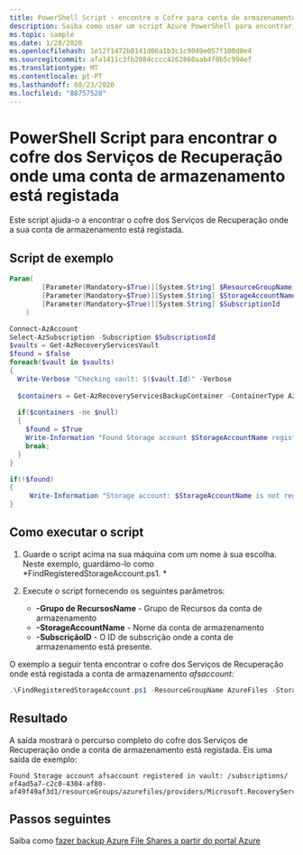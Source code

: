 ```yaml
---
title: PowerShell Script - encontre o Cofre para conta de armazenamento
description: Saiba como usar um script Azure PowerShell para encontrar o cofre dos Serviços de Recuperação onde a sua conta de armazenamento está registada.
ms.topic: sample
ms.date: 1/28/2020
ms.openlocfilehash: 1e12f1472b8141d06a1b3c1c9049e057f100d0e4
ms.sourcegitcommit: afa1411c3fb2084cccc4262860aab4f0b5c994ef
ms.translationtype: MT
ms.contentlocale: pt-PT
ms.lasthandoff: 08/23/2020
ms.locfileid: "88757528"
---
```

# <a name="powershell-script-to-find-the-recovery-services-vault-where-a-storage-account-is-registered"></a>PowerShell Script para encontrar o cofre dos Serviços de Recuperação onde uma conta de armazenamento está registada

Este script ajuda-o a encontrar o cofre dos Serviços de Recuperação onde a sua conta de armazenamento está registada.

## <a name="sample-script"></a>Script de exemplo

```powershell
Param(
        [Parameter(Mandatory=$True)][System.String] $ResourceGroupName,
        [Parameter(Mandatory=$True)][System.String] $StorageAccountName,
        [Parameter(Mandatory=$True)][System.String] $SubscriptionId
    )

Connect-AzAccount
Select-AzSubscription -Subscription $SubscriptionId
$vaults = Get-AzRecoveryServicesVault
$found = $false
foreach($vault in $vaults)
{
  Write-Verbose "Checking vault: $($vault.Id)" -Verbose
  
  $containers = Get-AzRecoveryServicesBackupContainer -ContainerType AzureStorage -FriendlyName $StorageAccountName -ResourceGroupName $ResourceGroupName -VaultId $vault.Id -Status Registered
  
  if($containers -ne $null)
  {
    $found = $True
    Write-Information "Found Storage account $StorageAccountName registered in vault: $($vault.Id)" -InformationAction Continue
    break;
  }
}

if(!$found)
{
     Write-Information "Storage account: $StorageAccountName is not registered in any vault of this subscription" -InformationAction Continue
}
```

## <a name="how-to-execute-the-script"></a>Como executar o script

1. Guarde o script acima na sua máquina com um nome à sua escolha. Neste exemplo, guardámo-lo como *FindRegisteredStorageAccount.ps1. *
2. Execute o script fornecendo os seguintes parâmetros:

    * **-Grupo de RecursosName** - Grupo de Recursos da conta de armazenamento
    * **-StorageAccountName** - Nome da conta de armazenamento
    * **-SubscriçãoID** - O ID de subscrição onde a conta de armazenamento está presente.

O exemplo a seguir tenta encontrar o cofre dos Serviços de Recuperação onde está registada a conta de armazenamento *afsaccount:*

```powershell
.\FindRegisteredStorageAccount.ps1 -ResourceGroupName AzureFiles -StorageAccountName afsaccount -SubscriptionId ef4ad5a7-c2c0-4304-af80-af49f49af3d1
```

## <a name="output"></a>Resultado

A saída mostrará o percurso completo do cofre dos Serviços de Recuperação onde a conta de armazenamento está registada. Eis uma saída de exemplo:

```output
Found Storage account afsaccount registered in vault: /subscriptions/ ef4ad5a7-c2c0-4304-af80-af49f49af3d1/resourceGroups/azurefiles/providers/Microsoft.RecoveryServices/vaults/azurefilesvault123
```

## <a name="next-steps"></a>Passos seguintes

Saiba como [fazer backup Azure File Shares a partir do portal Azure](../backup-afs.md)
